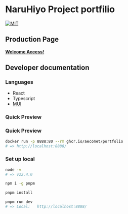 # NaruHiyo Project portfilio

[![MIT](https://img.shields.io/badge/license-MIT-blue)](LICENCE)

## Production Page

**[Welcome Access!](https://naruhiyo.github.io/)**

## Developer documentation

### Languages

- React
- Typescript
- [MUI](https://mui.com/)

### Quick Preview

### Quick Preview

```sh
docker run -p 8888:80 --rm ghcr.io/aecomet/portfolio
# => http://localhost:8888/
```

### Set up local

```sh
node -v
# => v22.4.0

npm i -g pnpm

pnpm install

pnpm run dev
# => Local:   http://localhost:8888/
```
